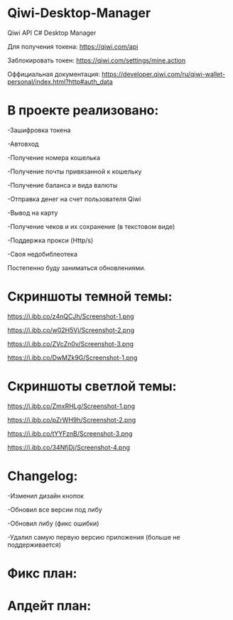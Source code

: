 # Qiwi-Desktop-Manager
Qiwi API C# Desktop Manager

Для получения токена:
https://qiwi.com/api

Заблокировать токен:
https://qiwi.com/settings/mine.action

Оффициальная документация:
https://developer.qiwi.com/ru/qiwi-wallet-personal/index.html?http#auth_data

# В проекте реализовано: 

-Зашифровка токена

-Автовход

-Получение номера кошелька

-Получение почты привязанной к кошельку

-Получение баланса и вида валюты

-Отправка денег на счет пользователя Qiwi

-Вывод на карту

-Получение чеков и их сохранение (в текстовом виде)

-Поддержка прокси (Http/s)

-Своя недобиблеотека

Постепенно буду заниматься обновлениями.

# Скриншоты темной темы:
https://i.ibb.co/z4nQCJh/Screenshot-1.png

https://i.ibb.co/w02H5Vj/Screenshot-2.png

https://i.ibb.co/ZVcZn0v/Screenshot-3.png

https://i.ibb.co/DwMZk9G/Screenshot-1.png

# Скриншоты светлой темы:

https://i.ibb.co/ZmxRHLg/Screenshot-1.png

https://i.ibb.co/pZrWH9h/Screenshot-2.png

https://i.ibb.co/tYYFznB/Screenshot-3.png

https://i.ibb.co/34NfjDj/Screenshot-4.png

# Changelog:

-Изменил дизайн кнопок

-Обновил все версии под либу

-Обновил либу (фикс ошибки)

-Удалил самую первую версию приложения (больше не поддерживается)


# Фикс план:

# Апдейт план:

